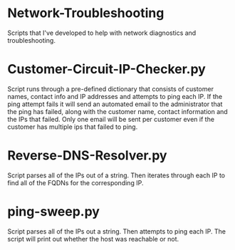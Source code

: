 # Network-Troubleshooting
Scripts that I've developed to help with network diagnostics and troubleshooting.

# Customer-Circuit-IP-Checker.py
Script runs through a pre-defined dictionary that consists of customer names, contact info and IP addresses and attempts to ping each IP. If the ping attempt fails it will send an automated email to the administrator that the ping has failed, along with the customer name, contact information and the IPs that failed. Only one email will be sent per customer even if the customer has multiple ips that failed to ping.

# Reverse-DNS-Resolver.py
Script parses all of the IPs out of a string. Then iterates through each IP to find all of the FQDNs for the corresponding IP.

# ping-sweep.py
Script parses all of the IPs out a string. Then attempts to ping each IP. The script will print out whether the host was reachable or not.
